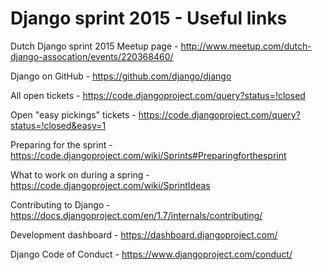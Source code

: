 # Django sprint 2015 - Useful links

Dutch Django sprint
2015 Meetup page - http://www.meetup.com/dutch-django-assocation/events/220368460/

Django on GitHub - https://github.com/django/django

All open tickets - https://code.djangoproject.com/query?status=!closed

Open "easy
pickings" tickets - https://code.djangoproject.com/query?status=!closed&easy=1

Preparing for the
sprint - https://code.djangoproject.com/wiki/Sprints#Preparingforthesprint

What to work on during a
spring - https://code.djangoproject.com/wiki/SprintIdeas

Contributing to
Django - https://docs.djangoproject.com/en/1.7/internals/contributing/

Development dashboard - https://dashboard.djangoproject.com/

Django Code of Conduct - https://www.djangoproject.com/conduct/
